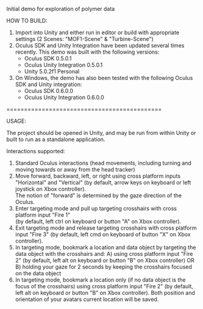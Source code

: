 Initial demo for exploration of polymer data

HOW TO BUILD:
1. Import into Unity and either run in editor or build with appropriate settings 
  (2 Scenes: "MOF1-Scene" & "Turbine-Scene")
2. Oculus SDK and Unity Integration have been updated several times recently.  This demo was built with the following versions:
	- Oculus SDK 0.5.0.1
	- Oculus Unity Integration 0.5.0.1
	- Unity 5.0.2f1 Personal 
3. On Windows, the demo has also been tested with the following Oculus SDK and Unity integration:
    - Oculus SDK 0.6.0.0
    - Oculus Unity Integration 0.6.0.0

============================================

USAGE:

The project should be opened in Unity, and
may be run from within Unity or built to run as a standalone application.

Interactions supported:
1. Standard Oculus interactions (head movements, including turning and moving towards or away from the head tracker)
2. Move forward, backward, left, or right using cross platform inputs "Horizontal" and "Vertical" 
  (by default, arrow keys on keyboard or left joystick on Xbox controller).  
  The notion of "forward" is determined by the gaze direction of the Oculus.
3. Enter targeting mode and pull up targeting crosshairs with cross platform input "Fire 1"  
  (by default, left ctrl on keyboard or button "A" on Xbox controller).
4. Exit targeting mode and release targeting crosshairs with cross platform input "Fire 3"
  (by default, left cmd on keyboard of button "X" on Xbox controller).
5. In targeting mode, bookmark a location and data object by targeting the data object with the crosshairs and:
	A) using cross platform input "Fire 2" (by default, left alt on keyboard or button "B" on Xbox controller) OR
	B) holding your gaze for 2 seconds by keeping the crosshairs focused on the data object
6. In targeting mode, bookmark a location only (if no data object is the focus of the crosshairs) using cross
  platform input "Fire 2" (by default, left alt on keyboard or button "B" on Xbox controller).  Both position and
  orientation of your avatars current location will be saved.